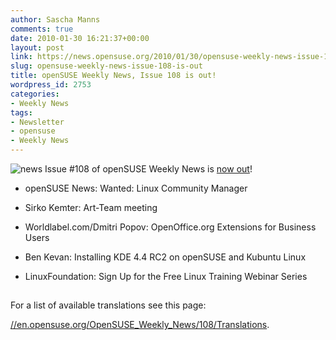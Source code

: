 ```yaml
---
author: Sascha Manns
comments: true
date: 2010-01-30 16:21:37+00:00
layout: post
link: https://news.opensuse.org/2010/01/30/opensuse-weekly-news-issue-108-is-out/
slug: opensuse-weekly-news-issue-108-is-out
title: openSUSE Weekly News, Issue 108 is out!
wordpress_id: 2753
categories:
- Weekly News
tags:
- Newsletter
- opensuse
- Weekly News
---
```


![news](//static.opensuse.org/images/knewsticker.png) Issue #108 of openSUSE Weekly News is [now out](//en.opensuse.org/OpenSUSE_Weekly_News/108)!



	
  * openSUSE News: Wanted: Linux Community  Manager

	
  * Sirko Kemter: Art-Team meeting

	
  * Worldlabel.com/Dmitri Popov:  OpenOffice.org Extensions for Business Users

	
  * Ben Kevan: Installing KDE 4.4 RC2 on  openSUSE and Kubuntu Linux

	
  * LinuxFoundation:  Sign Up for the Free  Linux Training Webinar Series





## 






For a list of available translations see this page:

[//en.opensuse.org/OpenSUSE_Weekly_News/108/Translations](//en.opensuse.org/OpenSUSE_Weekly_News/108/Translations).
